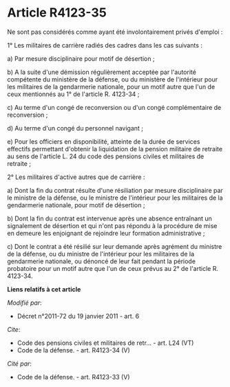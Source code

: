 # Article R4123-35

Ne sont pas considérés comme ayant été involontairement privés d'emploi : 

1° Les militaires de carrière radiés des cadres dans les cas suivants : 

a) Par mesure disciplinaire pour motif de désertion ; 

b) A la suite d'une démission régulièrement acceptée par l'autorité compétente du ministère de la défense, ou du ministère de
l'intérieur pour les militaires de la gendarmerie nationale, pour un motif autre que l'un de ceux mentionnés au 1° de
l'article R. 4123-34 ; 

c) Au terme d'un congé de reconversion ou d'un congé complémentaire de reconversion ; 

d) Au terme d'un congé du personnel navigant ; 

e) Pour les officiers en disponibilité, atteinte de la durée de services effectifs permettant d'obtenir la liquidation de la
pension militaire de retraite au sens de l'article L. 24 du code des pensions civiles et militaires de retraite ; 

2° Les militaires d'active autres que de carrière : 

a) Dont la fin du contrat résulte d'une résiliation par mesure disciplinaire par le ministre de la défense, ou le ministre de
l'intérieur pour les militaires de la gendarmerie nationale, pour motif de désertion ; 

b) Dont la fin du contrat est intervenue après une absence entraînant un signalement de désertion et qui n'ont pas répondu à
la procédure de mise en demeure les enjoignant de rejoindre leur formation administrative ; 

c) Dont le contrat a été résilié sur leur demande après agrément du ministre de la défense, ou du ministre de l'intérieur
pour les militaires de la gendarmerie nationale, ou dénoncé de leur fait pendant la période probatoire pour un motif autre
que l'un de ceux prévus au 2° de l'article R. 4123-34.

**Liens relatifs à cet article**

_Modifié par_:

  - Décret n°2011-72 du 19 janvier 2011 - art. 6

_Cite_:

  - Code des pensions civiles et militaires de retr... - art. L24 (VT)
  - Code de la défense. - art. R4123-34 (V)

_Cité par_:

  - Code de la défense. - art. R4123-33 (V)
